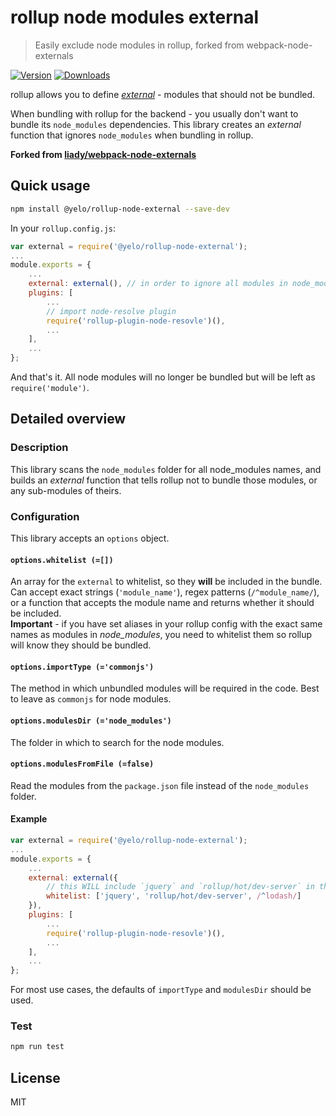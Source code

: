 rollup node modules external
==============================
> Easily exclude node modules in rollup, forked from webpack-node-externals

[![Version](https://img.shields.io/npm/v/@yelo/rollup-node-external.svg)](https://www.npmjs.org/package/@yelo/rollup-node-external)
[![Downloads](https://img.shields.io/npm/dm/@yelo/rollup-node-external.svg)](https://www.npmjs.org/package/@yelo/rollup-node-external)

rollup allows you to define [*external*](https://rollupjs.org/#peer-dependencies) - modules that should not be bundled.

When bundling with rollup for the backend - you usually don't want to bundle its `node_modules` dependencies.
This library creates an *external* function that ignores `node_modules` when bundling in rollup.

**Forked from [liady/webpack-node-externals](https://github.com/liady/webpack-node-externals)**

## Quick usage
```sh
npm install @yelo/rollup-node-external --save-dev
```

In your `rollup.config.js`:
```js
var external = require('@yelo/rollup-node-external');
...
module.exports = {
    ...
    external: external(), // in order to ignore all modules in node_modules folder
    plugins: [
        ...
        // import node-resolve plugin
        require('rollup-plugin-node-resovle')(),
        ...
    ],
    ...
};
```
And that's it. All node modules will no longer be bundled but will be left as `require('module')`.

## Detailed overview
### Description
This library scans the `node_modules` folder for all node_modules names, and builds an *external* function that tells rollup not to bundle those modules, or any sub-modules of theirs.

### Configuration
This library accepts an `options` object.

#### `options.whitelist (=[])`
An array for the `external` to whitelist, so they **will** be included in the bundle. Can accept exact strings (`'module_name'`), regex patterns (`/^module_name/`), or a function that accepts the module name and returns whether it should be included.
<br/>**Important** - if you have set aliases in your rollup config with the exact same names as modules in *node_modules*, you need to whitelist them so rollup will know they should be bundled.

#### `options.importType (='commonjs')`
The method in which unbundled modules will be required in the code. Best to leave as `commonjs` for node modules.

#### `options.modulesDir (='node_modules')`
The folder in which to search for the node modules.

#### `options.modulesFromFile (=false)`
Read the modules from the `package.json` file instead of the `node_modules` folder.

#### Example
```js
var external = require('@yelo/rollup-node-external');
...
module.exports = {
    ...
    external: external({
        // this WILL include `jquery` and `rollup/hot/dev-server` in the bundle, as well as `lodash/*`
        whitelist: ['jquery', 'rollup/hot/dev-server', /^lodash/]
    }),
    plugins: [
        ...
        require('rollup-plugin-node-resovle')(),
        ...
    ],
    ...
};
```
    
For most use cases, the defaults of `importType` and `modulesDir` should be used.

### Test
```sh
npm run test
```

## License
MIT
